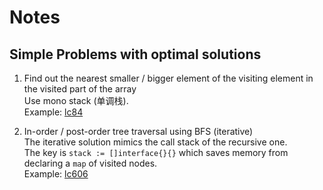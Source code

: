 # Notes

## Simple Problems with optimal solutions

1. Find out the nearest smaller / bigger element of the visiting element in the visited part of the array  
Use mono stack (单调栈).  
Example: [lc84](../golang/lc84LargestRectangleInHistogram.go)

2. In-order / post-order tree traversal using BFS (iterative)  
The iterative solution mimics the call stack of the recursive one.  
The key is `stack := []interface{}{}` which saves memory from declaring a `map` of visited nodes.  
Example: [lc606](../golang/lc606ConstructStringFromBinaryTree.go)
